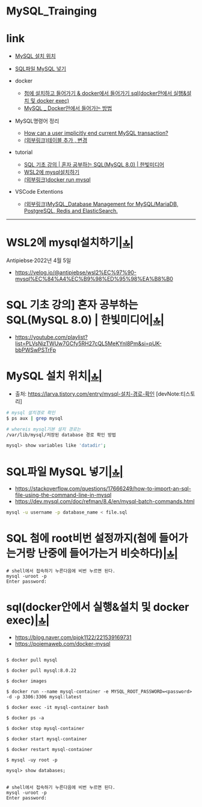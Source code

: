 # MySQL_Trainging

# link

- [MySQL 설치 위치](#mysql-설치-위치)
- [SQL파일 MySQL 넣기](#sql파일-mysql-넣기)
- docker
  - [첨에 설치하고 들어가기 & docker에서 들어가기 sql(docker안에서 실행&설치 및 docker exec)]()
  - [MySQL _ Docker안에서 들어가는 방법]()

- MySQL명령어 정리
  - [How can a user implicitly end current MySQL transaction?](#how-can-a-user-implicitly-end-current-mysql-transaction)
  - [(외부링크)테이블 추가 , 변경](https://dreamcoding.tistory.com/71)
- tutorial
  - [SQL 기초 강의 | 혼자 공부하는 SQL(MySQL 8.0) | 한빛미디어](#sql-기초-강의-혼자-공부하는-sqlmysql-80--한빛미디어)
  - [WSL2에 mysql설치하기](#wsl2에-mysql설치하기)
  - [(외부링크)docker run mysql](https://poiemaweb.com/docker-mysql)

- VSCode Extentions
  - [(외부링크)MySQL_Database Management for MySQL/MariaDB, PostgreSQL, Redis and ElasticSearch.](https://marketplace.visualstudio.com/items?itemName=cweijan.vscode-mysql-client2)

<hr />

# WSL2에 mysql설치하기[|🔝|](#link)
Antipiebse·2022년 4월 5일
- https://velog.io/@antipiebse/wsl2%EC%97%90-mysql%EC%84%A4%EC%B9%98%ED%95%98%EA%B8%B0

# SQL 기초 강의] 혼자 공부하는 SQL(MySQL 8.0) | 한빛미디어[|🔝|](#link)
- https://youtube.com/playlist?list=PLVsNizTWUw7GCfy5RH27cQL5MeKYnl8Pm&si=pUK-bbPWSwPSTrFp

# MySQL 설치 위치[|🔝|](#link)

- 출처: https://larva.tistory.com/entry/mysql-설치-경로-확인 [devNote:티스토리]

```bash
# mysql 설치경로 확인
$ ps aux | grep mysql

# whereis mysql기본 설치 경로는
/var/lib/mysql/저장된 database 경로 확인 방법

mysql> show variables like 'datadir';

```

# SQL파일 MySQL 넣기[|🔝|](#link)

- https://stackoverflow.com/questions/17666249/how-to-import-an-sql-file-using-the-command-line-in-mysql
- https://dev.mysql.com/doc/refman/8.4/en/mysql-batch-commands.html

```bash
mysql -u username -p database_name < file.sql
```

# SQL 첨에 root비번 설정까지(첨에 들어가는거랑 난중에 들어가는거 비슷하다)[|🔝|](#link)

```
# shell에서 접속하기 누른다음에 비번 누르면 된다.
mysql -uroot -p
Enter password:

```

# sql(docker안에서 실행&설치 및 docker exec)[|🔝|](#link)

- https://blog.naver.com/pjok1122/221539169731
- https://poiemaweb.com/docker-mysql

```

$ docker pull mysql

$ docker pull mysql:8.0.22

$ docker images

$ docker run --name mysql-container -e MYSQL_ROOT_PASSWORD=<password> -d -p 3306:3306 mysql:latest

$ docker exec -it mysql-container bash

$ docker ps -a

$ docker stop mysql-container

$ docker start mysql-container

$ docker restart mysql-container

$ mysql -uy root -p

mysql> show databases;


# shell에서 접속하기 누른다음에 비번 누르면 된다.
mysql -uroot -p
Enter password:
```
